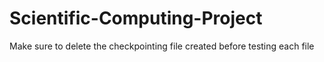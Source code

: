 # Scientific-Computing-Project

Make sure to delete the checkpointing file created before testing each file
